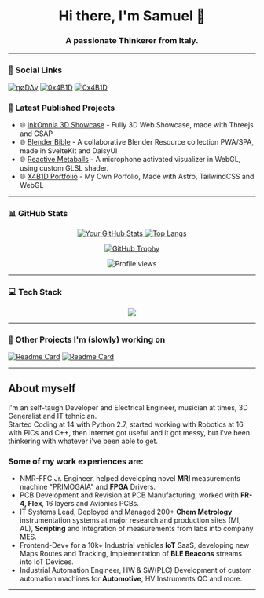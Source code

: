 <div align="center">
  <h1>Hi there, I'm Samuel 👋</h1>
  <h3>A passionate Thinkerer from Italy.</h3>
</div>

---

### 🔗 Social Links
[![η∅D∆γ](https://img.shields.io/badge/n∅Day-%23000000.svg?style=for-the-badge&logo=X&logoColor=white)](https://x.com/The0d4y)
[![0x4B1D](https://img.shields.io/badge/0x4B1D-000000?style=for-the-badge&logo=printables)](https://www.printables.com/@n0d4y_2473488)
[![0x4B1D](https://img.shields.io/badge/0d4y-000000?style=for-the-badge&logo=spotify)](https://open.spotify.com/artist/1o6gniVOfBAYn2vMxSOu3d?si=f7J-wQuJQv6Mcdlp7D03NQ)


### 🚀 Latest Published Projects

<!-- LATEST-SITES-LIST:START -->
- 🌐 [InkOmnia 3D Showcase](https://inkomnia.x4b1d.ovh) - Fully 3D Web Showcase, made with Threejs and GSAP
- 🌐 [Blender Bible](https://blenderbible.pages.dev) - A collaborative Blender Resource collection PWA/SPA, made in SvelteKit and DaisyUI
- 🌐 [Reactive Metaballs](https://visual.x4b1d.ovh) - A microphone activated visualizer in WebGL, using custom GLSL shader.
- 🌐 [X4B1D Portfolio](https://your-project-url-3.com) - My Own Porfolio, Made with Astro, TailwindCSS and WebGL
<!-- LATEST-SITES-LIST:END -->

---

### 📊 GitHub Stats

<p align="center">
  <a href="https://github.com/anuraghazra/github-readme-stats">
    <img src="https://github-readme-stats.vercel.app/api?username=moddroid94&show_icons=true&theme=radical" alt="Your GitHub Stats" />
  </a>
  <a href="https://github.com/anuraghazra/github-readme-stats">
    <img src="https://github-readme-stats.vercel.app/api/top-langs/?username=moddroid94&layout=compact&theme=radical" alt="Top Langs" />
  </a>
</p>
<p align="center">
  <a href="https://github.com/ryo-ma/github-profile-trophy">
    <img src="https://github-profile-trophy.vercel.app/?username=moddroid94&theme=radical&column=5&rank=-?" alt="GitHub Trophy" />
  </a>
</p>
<p align="center"> 
  <img src="https://komarev.com/ghpvc/?username=moddroid94&label=Profile%20views&color=0e75b6&style=flat" alt="Profile views" /> 
</p>

---

### 💻 Tech Stack

<p align="center">
  <a href="https://skillicons.dev">
    <img src="https://skillicons.dev/icons?i=python,js,ts,bash,cpp,react,nextjs,astro,svelte,django,nodejs,vite,qt,tailwind,threejs,mysql,postgres,docker,gcp,cloudflare,linux,windows,github,vscode,blender,figma,firebase,obsidian,unreal,matlab" />
  </a>
</p>

---

### 💽 Other Projects I'm (slowly) working on

<!-- LATEST-SITES-LIST:START -->
[![Readme Card](https://github-readme-stats.vercel.app/api/pin/?username=moddroid94&repo=spotify-desk-thing)](https://github.com/moddoird94/spotify-desk-thing)
[![Readme Card](https://github-readme-stats.vercel.app/api/pin/?username=moddroid94&repo=openloop)](https://github.com/moddoird94/openloop)
<!-- LATEST-SITES-LIST:END -->

---
## About myself

I'm an self-taugh Developer and Electrical Engineer, musician at times, 3D Generalist and IT tehnician.<br>
Started Coding at 14 with Python 2.7, started working with Robotics at 16 with PICs and C++, then Internet got useful and it got messy, but i've been thinkering with whatever i've been able to get.


### **Some of my work experiences are:**
- NMR-FFC Jr. Engineer, helped developing novel **MRI** measurements machine "PRIMOGAIA" and **FPGA** Drivers.
- PCB Development and Revision at PCB Manufacturing, worked with **FR-4, Flex**, 16 layers and Avionics PCBs.
- IT Systems Lead, Deployed and Managed 200+ **Chem Metrology** instrumentation systems at major research and production sites (MI, AL), **Scripting** and Integration of measurements from labs into company MES.
- Frontend-Dev+ for a 10k+ Industrial vehicles **IoT** SaaS, developing new Maps Routes and Tracking, Implementation of **BLE Beacons** streams into IoT Devices.
- Industrial Automation Engineer, HW & SW(PLC) Development of custom automation machines for **Automotive**, HV Instruments QC and more.

---



